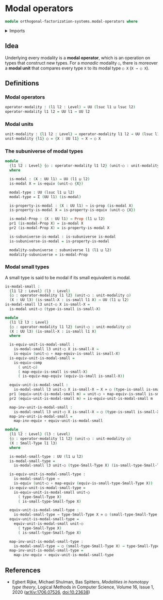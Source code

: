 # Modal operators

```agda
module orthogonal-factorization-systems.modal-operators where
```

<details><summary>Imports</summary>

```agda
open import foundation.dependent-pair-types
open import foundation.equivalences
open import foundation.function-types
open import foundation.locally-small-types
open import foundation.propositions
open import foundation.sigma-closed-subuniverses
open import foundation.small-types
open import foundation.subuniverses
open import foundation.universe-levels
```

</details>

## Idea

Underlying every modality is a **modal operator**, which is an operation on
types that construct new types. For a _monadic_ modality `○`, there is moreover
a **modal unit** that compares every type `X` to its modal type `○ X`
(`X → ○ X`).

## Definitions

### Modal operators

```agda
operator-modality : (l1 l2 : Level) → UU (lsuc l1 ⊔ lsuc l2)
operator-modality l1 l2 = UU l1 → UU l2
```

### Modal units

```agda
unit-modality : {l1 l2 : Level} → operator-modality l1 l2 → UU (lsuc l1 ⊔ l2)
unit-modality {l1} ○ = {X : UU l1} → X → ○ X
```

### The subuniverse of modal types

```agda
module _
  {l1 l2 : Level} {○ : operator-modality l1 l2} (unit-○ : unit-modality ○)
  where

  is-modal : (X : UU l1) → UU (l1 ⊔ l2)
  is-modal X = is-equiv (unit-○ {X})

  modal-type : UU (lsuc l1 ⊔ l2)
  modal-type = Σ (UU l1) (is-modal)

  is-property-is-modal : (X : UU l1) → is-prop (is-modal X)
  is-property-is-modal X = is-property-is-equiv (unit-○ {X})

  is-modal-Prop : (X : UU l1) → Prop (l1 ⊔ l2)
  pr1 (is-modal-Prop X) = is-modal X
  pr2 (is-modal-Prop X) = is-property-is-modal X

  is-subuniverse-is-modal : is-subuniverse is-modal
  is-subuniverse-is-modal = is-property-is-modal

  modality-subuniverse : subuniverse l1 (l1 ⊔ l2)
  modality-subuniverse = is-modal-Prop
```

### Modal small types

A small type is said to be modal if its small equivalent is modal.

```agda
is-modal-small :
  {l1 l2 : Level} (l3 : Level)
  {○ : operator-modality l1 l2} (unit-○ : unit-modality ○)
  (X : UU l3) (is-small-X : is-small l1 X) → UU (l1 ⊔ l2)
is-modal-small l3 unit-○ X is-small-X =
  is-modal unit-○ (type-is-small is-small-X)

module _
  {l1 l2 l3 : Level}
  {○ : operator-modality l1 l2} (unit-○ : unit-modality ○)
  (X : UU l3) (is-small-X : is-small l1 X)
  where

  is-equiv-unit-is-modal-small :
    is-modal-small l3 unit-○ X is-small-X →
    is-equiv (unit-○ ∘ map-equiv-is-small is-small-X)
  is-equiv-unit-is-modal-small =
    is-equiv-comp
      ( unit-○)
      ( map-equiv-is-small is-small-X)
      ( is-equiv-map-equiv (equiv-is-small is-small-X))

  equiv-unit-is-modal-small :
    is-modal-small l3 unit-○ X is-small-X → X ≃ ○ (type-is-small is-small-X)
  pr1 (equiv-unit-is-modal-small m) = unit-○ ∘ map-equiv-is-small is-small-X
  pr2 (equiv-unit-is-modal-small m) = is-equiv-unit-is-modal-small m

  map-inv-unit-is-modal-small :
    is-modal-small l3 unit-○ X is-small-X → ○ (type-is-small is-small-X) → X
  map-inv-unit-is-modal-small =
    map-inv-equiv ∘ equiv-unit-is-modal-small

module _
  {l1 l2 : Level} (l3 : Level)
  {○ : operator-modality l1 l2} (unit-○ : unit-modality ○)
  (X : Small-Type l1 l3)
  where

  is-modal-small-type : UU (l1 ⊔ l2)
  is-modal-small-type =
    is-modal-small l3 unit-○ (type-Small-Type X) (is-small-type-Small-Type X)

  is-equiv-unit-is-modal-small-type :
    is-modal-small-type →
    is-equiv (unit-○ ∘ map-equiv (equiv-is-small-type-Small-Type X))
  is-equiv-unit-is-modal-small-type =
    is-equiv-unit-is-modal-small unit-○
      ( type-Small-Type X)
      ( is-small-type-Small-Type X)

  equiv-unit-is-modal-small-type :
    is-modal-small-type → type-Small-Type X ≃ ○ (small-type-Small-Type X)
  equiv-unit-is-modal-small-type =
    equiv-unit-is-modal-small unit-○
      ( type-Small-Type X)
      ( is-small-type-Small-Type X)

  map-inv-unit-is-modal-small-type :
    is-modal-small-type → ○ (small-type-Small-Type X) → type-Small-Type X
  map-inv-unit-is-modal-small-type =
    map-inv-equiv ∘ equiv-unit-is-modal-small-type
```

## References

- Egbert Rijke, Michael Shulman, Bas Spitters, _Modalities in homotopy type
  theory_, Logical Methods in Computer Science, Volume 16, Issue 1, 2020
  ([arXiv:1706.07526](https://arxiv.org/abs/1706.07526),
  [doi:10.23638](https://doi.org/10.23638/LMCS-16%281%3A2%292020))
